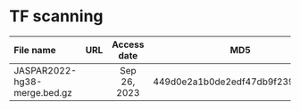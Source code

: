 # TF scanning

| File name                    | URL  | Access date  |               MD5                | Remark                        |
| :--------------------------- | :--- | :----------: | :------------------------------: | :---------------------------- |
| JASPAR2022-hg38-merge.bed.gz |      | Sep 26, 2023 | 449d0e2a1b0de2edf47db9f2394296ce | Obtained from GLUE/data/motif |
